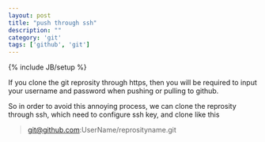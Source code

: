 ```yaml
---
layout: post
title: "push through ssh"
description: ""
category: 'git'
tags: ['github', 'git']
---
```

{% include JB/setup %}

If you clone the git reprosity through https, then you will be required to input your username and password when pushing or pulling to github.

So in order to avoid this annoying process, we can clone the reprosity through ssh, which need to configure ssh key, and clone like this

> git@github.com:UserName/reprosityname.git